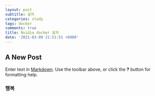 ```yaml
---
layout: post
subtitle: 설치
categories: study
tags: docker
comments: true
title: Nvidia docker 설치
date: '2021-03-09 21:51:51 +0900'
---
```

## A New Post

Enter text in [Markdown](http://daringfireball.net/projects/markdown/). Use the toolbar above, or click the **?** button for formatting help.
### 행복

